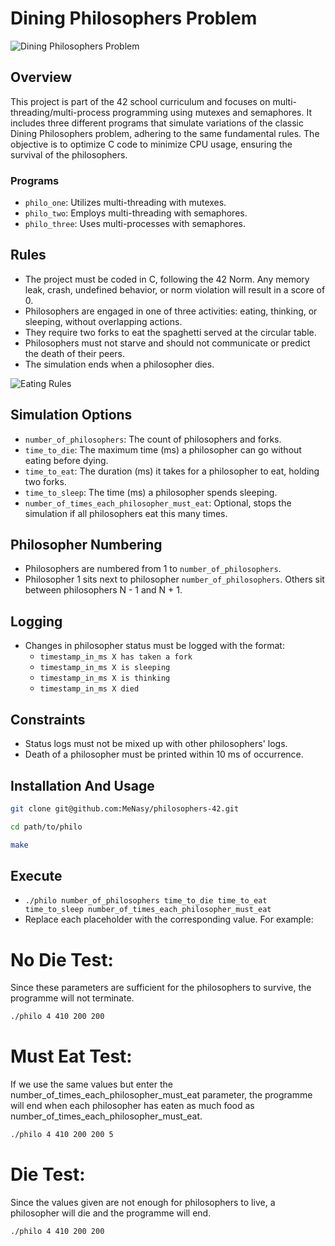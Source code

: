 # Dining Philosophers Problem

![Dining Philosophers Problem](https://upload.wikimedia.org/wikipedia/commons/7/7b/An_illustration_of_the_dining_philosophers_problem.png)

## Overview
This project is part of the 42 school curriculum and focuses on multi-threading/multi-process programming using mutexes and semaphores. It includes three different programs that simulate variations of the classic Dining Philosophers problem, adhering to the same fundamental rules. The objective is to optimize C code to minimize CPU usage, ensuring the survival of the philosophers.

### Programs
- `philo_one`: Utilizes multi-threading with mutexes.
- `philo_two`: Employs multi-threading with semaphores.
- `philo_three`: Uses multi-processes with semaphores.

## Rules
- The project must be coded in C, following the 42 Norm. Any memory leak, crash, undefined behavior, or norm violation will result in a score of 0.
- Philosophers are engaged in one of three activities: eating, thinking, or sleeping, without overlapping actions.
- They require two forks to eat the spaghetti served at the circular table.
- Philosophers must not starve and should not communicate or predict the death of their peers.
- The simulation ends when a philosopher dies.

![Eating Rules](https://camo.githubusercontent.com/9e4ebb996ddb180a2523cabaaa01c16a7a45d5020eb0fb3686acb6f093fa053d/68747470733a2f2f7a7570696d616765732e6e65742f75702f32302f33382f697337712e706e67)

## Simulation Options
- `number_of_philosophers`: The count of philosophers and forks.
- `time_to_die`: The maximum time (ms) a philosopher can go without eating before dying.
- `time_to_eat`: The duration (ms) it takes for a philosopher to eat, holding two forks.
- `time_to_sleep`: The time (ms) a philosopher spends sleeping.
- `number_of_times_each_philosopher_must_eat`: Optional, stops the simulation if all philosophers eat this many times.

## Philosopher Numbering
- Philosophers are numbered from 1 to `number_of_philosophers`.
- Philosopher 1 sits next to philosopher `number_of_philosophers`. Others sit between philosophers N - 1 and N + 1.

## Logging
- Changes in philosopher status must be logged with the format:
  - `timestamp_in_ms X has taken a fork`
  - `timestamp_in_ms X is sleeping`
  - `timestamp_in_ms X is thinking`
  - `timestamp_in_ms X died`

## Constraints
- Status logs must not be mixed up with other philosophers' logs.
- Death of a philosopher must be printed within 10 ms of occurrence.

## Installation And Usage
```bash
git clone git@github.com:MeNasy/philosophers-42.git
```
```bash
cd path/to/philo
```
```bash
make
```
## Execute
- `./philo number_of_philosophers time_to_die time_to_eat time_to_sleep number_of_times_each_philosopher_must_eat`
- Replace each placeholder with the corresponding value. For example:

# No Die Test:
Since these parameters are sufficient for the philosophers to survive, the programme will not terminate.
```bash
./philo 4 410 200 200
```
# Must Eat Test:
If we use the same values but enter the number_of_times_each_philosopher_must_eat parameter,
the programme will end when each philosopher has eaten as much food as number_of_times_each_philosopher_must_eat.
```bash
./philo 4 410 200 200 5
```
# Die Test: 
Since the values given are not enough for philosophers to live, a philosopher will die and the programme will end.
```bash
./philo 4 410 200 200
```
